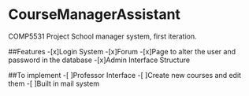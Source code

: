 # CourseManagerAssistant
 COMP5531 Project
 School manager system, first iteration.
 
##Features
 -[x]Login System
 -[x]Forum
 -[x]Page to alter the user and password in the database 
 -[x]Admin Interface Structure
 
 ##To implement
 -[ ]Professor Interface
 -[ ]Create new courses and edit them
 -[ ]Built in mail system
